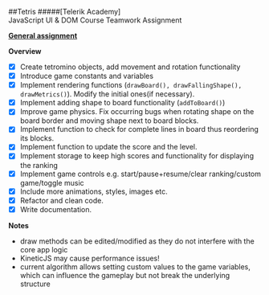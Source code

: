 ##Tetris
#####[Telerik Academy]<br>JavaScript UI & DOM Course Teamwork Assignment


[**General assignment**](http://downloads.academy.telerik.com/svn/js-part2/2014/Teamwork/JS-UI-and-DOM-Teamwork-Assignment-June-2014.pdf)

**Overview**

 - [X] Create tetromino objects, add movement and rotation functionality
 - [X] Introduce game constants and variables
 - [X] Implement rendering functions (`drawBoard(), drawFallingShape(), drawMetrics()`). Modify the initial ones(if necessary). 
 - [X] Implement adding shape to board functionality (`addToBoard()`)
 - [X] Improve game physics. Fix occurring bugs when rotating shape on the board border and moving shape next to board blocks.
 - [X] Implement function to check for complete lines in board thus reordering its blocks.
 - [X] Implement function to update the score and the level.
 - [X] Implement storage to keep high scores and functionality for displaying the ranking
 - [X] Implement game controls e.g. start/pause+resume/clear ranking/custom game/toggle music
 - [X] Include more animations, styles, images etc.
 - [X] Refactor and clean code.
 - [X] Write documentation.

**Notes**<br>
* draw methods can be edited/modified as they do not interfere with the core app logic
* KineticJS may cause performance issues!
* current algorithm allows setting custom values to the game variables, which can influence the gameplay but not break the underlying structure 
